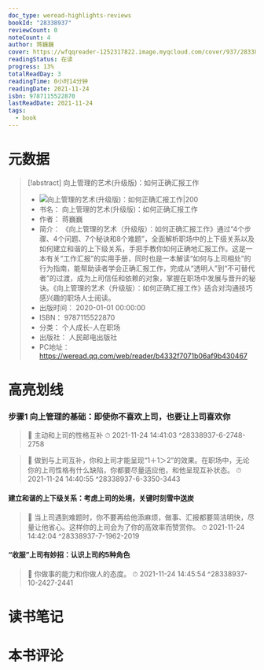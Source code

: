 ```yaml
---
doc_type: weread-highlights-reviews
bookId: "28338937"
reviewCount: 0
noteCount: 4
author: 蒋巍巍
cover: https://wfqqreader-1252317822.image.myqcloud.com/cover/937/28338937/t7_28338937.jpg
readingStatus: 在读
progress: 13%
totalReadDay: 3
readingTime: 0小时14分钟
readingDate: 2021-11-24
isbn: 9787115522870
lastReadDate: 2021-11-24
tags:
  - book
---
```

# 元数据
> [!abstract] 向上管理的艺术(升级版)：如何正确汇报工作
> - ![ 向上管理的艺术(升级版)：如何正确汇报工作|200](https://wfqqreader-1252317822.image.myqcloud.com/cover/937/28338937/t7_28338937.jpg)
> - 书名： 向上管理的艺术(升级版)：如何正确汇报工作
> - 作者： 蒋巍巍
> - 简介： 《向上管理的艺术（升级版）：如何正确汇报工作》通过“4个步骤、4个问题、7个秘诀和8个难题”，全面解析职场中的上下级关系以及如何建立和谐的上下级关系，手把手教你如何正确地汇报工作。这是一本有关“工作汇报”的实用手册，同时也是一本解读“如何与上司相处”的行为指南，能帮助读者学会正确汇报工作，完成从“透明人”到“不可替代者”的过渡，成为上司信任和依赖的对象，掌握在职场中发展与晋升的秘诀。《向上管理的艺术（升级版）：如何正确汇报工作》适合对沟通技巧感兴趣的职场人士阅读。
> - 出版时间： 2020-01-01 00:00:00
> - ISBN： 9787115522870
> - 分类： 个人成长-人在职场
> - 出版社： 人民邮电出版社
> - PC地址：https://weread.qq.com/web/reader/b4332f7071b06af9b430467

# 高亮划线

### 步骤1 向上管理的基础：即使你不喜欢上司，也要让上司喜欢你

> 📌 主动和上司的性格互补 
> ⏱ 2021-11-24 14:41:03 ^28338937-6-2748-2758

> 📌 做到与上司互补，你和上司才能呈现“1＋1＞2”的效果。在职场中，无论你的上司性格有什么缺陷，你都要尽量适应他，和他呈现互补状态。 
> ⏱ 2021-11-24 14:40:55 ^28338937-6-3350-3443

#### 建立和谐的上下级关系：考虑上司的处境，关键时刻雪中送炭

> 📌 当上司遇到难题时，你不要再给他添麻烦，做事、汇报都要简洁明快，尽量让他省心。这样你的上司会为了你的高效率而赞赏你。 
> ⏱ 2021-11-24 14:42:04 ^28338937-7-1962-2019

#### “收服”上司有妙招：认识上司的5种角色

> 📌 你做事的能力和你做人的态度。 
> ⏱ 2021-11-24 14:45:54 ^28338937-10-2427-2441

# 读书笔记

# 本书评论

